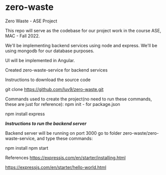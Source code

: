 # zero-waste
Zero Waste - ASE Project

This repo will serve as the codebase for our project work in the course ASE, MAC - Fall 2022. 

We'll be implementing backend services using node and express. We'll be using mongodb for our database purposes.

UI will be implemented in Angular.


Created zero-waste-service for backend services

Instructions to download the source code

git clone https://github.com/luv9/zero-waste.git

Commands used to create the project(no need to run these commands, these are just for reference):
npm init - for package.json

npm install express 




***Instructions to run the backend server***

Backend server will be running on port 3000
go to folder zero-waste/zero-waste-service, and type these commands:

npm install
npm start



References
https://expressjs.com/en/starter/installing.html

https://expressjs.com/en/starter/hello-world.html
